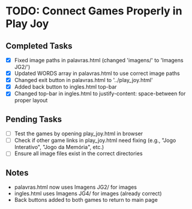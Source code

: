 # TODO: Connect Games Properly in Play Joy

## Completed Tasks
- [x] Fixed image paths in palavras.html (changed 'imagens/' to 'Imagens JG2/')
- [x] Updated WORDS array in palavras.html to use correct image paths
- [x] Changed exit button in palavras.html to '../play_joy.html'
- [x] Added back button to ingles.html top-bar
- [x] Changed top-bar in ingles.html to justify-content: space-between for proper layout

## Pending Tasks
- [ ] Test the games by opening play_joy.html in browser
- [ ] Check if other game links in play_joy.html need fixing (e.g., "Jogo Interativo", "Jogo da Memória", etc.)
- [ ] Ensure all image files exist in the correct directories

## Notes
- palavras.html now uses Imagens JG2/ for images
- ingles.html uses Imagens JG4/ for images (already correct)
- Back buttons added to both games to return to main page
